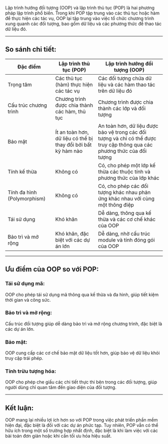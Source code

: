Lập trình hướng đối tượng (OOP) và lập trình thủ tục (POP) là hai phương pháp lập trình phổ biến. Trong khi POP tập trung vào các thủ tục hoặc hàm để thực hiện các tác vụ, OOP lại tập trung vào việc tổ chức chương trình xung quanh các đối tượng, bao gồm dữ liệu và các phương thức để thao tác dữ liệu đó.

---

## So sánh chi tiết:

| Đặc điểm                    | Lập trình thủ tục (POP)                                       | Lập trình hướng đối tượng (OOP)                                                                                          |
| --------------------------- | ------------------------------------------------------------- | ------------------------------------------------------------------------------------------------------------------------ |
| Trọng tâm                   | Các thủ tục (hàm) thực hiện các tác vụ                        | Các đối tượng chứa dữ liệu và các hàm thao tác trên dữ liệu đó                                                           |
| Cấu trúc chương trình       | Chương trình được chia thành các hàm, thủ tục                 | Chương trình được chia thành các lớp và đối tượng                                                                        |
| Bảo mật                     | Ít an toàn hơn, dữ liệu có thể bị thay đổi bởi bất kỳ hàm nào | An toàn hơn, dữ liệu được bảo vệ trong các đối tượng và chỉ có thể được truy cập thông qua các phương thức của đối tượng |
| Tính kế thừa                | Không có                                                      | Có, cho phép một lớp kế thừa các thuộc tính và phương thức của lớp khác                                                  |
| Tính đa hình (Polymorphism) | Không có                                                      | Có, cho phép các đối tượng khác nhau phản ứng khác nhau với cùng một thông điệp                                          |
| Tái sử dụng                 | Khó khăn                                                      | Dễ dàng, thông qua kế thừa và các cơ chế khác của OOP                                                                    |
| Bảo trì và mở rộng          | Khó khăn, đặc biệt với các dự án lớn                          | Dễ dàng, nhờ cấu trúc module và tính đóng gói của OOP                                                                    |

---

## Ưu điểm của OOP so với POP:

### Tái sử dụng mã:

OOP cho phép tái sử dụng mã thông qua kế thừa và đa hình, giúp tiết kiệm thời gian và công sức.

### Bảo trì và mở rộng:

Cấu trúc đối tượng giúp dễ dàng bảo trì và mở rộng chương trình, đặc biệt là các dự án lớn.

### Bảo mật:

OOP cung cấp các cơ chế bảo mật dữ liệu tốt hơn, giúp bảo vệ dữ liệu khỏi truy cập trái phép.

### Tính trừu tượng hóa:

OOP cho phép che giấu các chi tiết thực thi bên trong các đối tượng, giúp người dùng chỉ quan tâm đến giao diện của đối tượng.

---

## Kết luận:

OOP mang lại nhiều lợi ích hơn so với POP trong việc phát triển phần mềm hiện đại, đặc biệt là đối với các dự án phức tạp. Tuy nhiên, POP vẫn có thể hữu ích trong một số trường hợp nhất định, đặc biệt là khi làm việc với các bài toán đơn giản hoặc khi cần tối ưu hóa hiệu suất.
